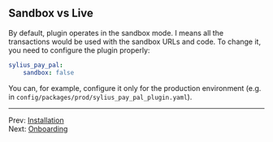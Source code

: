 ## Sandbox vs Live

By default, plugin operates in the sandbox mode. I means all the transactions would be used with the sandbox URLs and code.
To change it, you need to configure the plugin properly:

```yaml
sylius_pay_pal:
    sandbox: false
```

You can, for example, configure it only for the production environment (e.g. in `config/packages/prod/sylius_pay_pal_plugin.yaml`).

---

Prev: [Installation](installation.md)  
Next: [Onboarding](onboarding.md)

